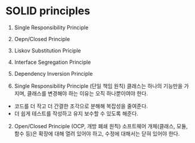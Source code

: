 # SOLID principles

1. Single Responsibility Principle
2. Oepn/Closed Principle
3. Liskov Substitution Priciple
4. Interface Segregation Principle
5. Dependency Inversion Principle



1. Single Responsibility Principle (단일 책임 원칙)
클래스는 하나의 기능만을 가지며, 클래스를 변경해야 하는 이유는 오직 하나뿐이여야 한다.

* 코드를 더 작고 더 간결한 조각으로 분해해 복잡성을 줄여준다.
* 더 쉽게 테스트를 작성하고 유지 보수할 수 있도록 해준다.


2. Open/Closed Principle (OCP, 개방 폐쇄 원칙)
소프트웨어 개체(클래스, 모듈, 함수 등)은 확장에 대해 열려 있어야 하고, 수정에 대해서는 닫혀 있어야 한다.
